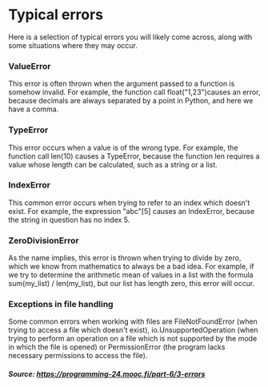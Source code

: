 # Typical errors

Here is a selection of typical errors you will likely come across, along with some situations where they may occur.

### ValueError

This error is often thrown when the argument passed to a function is somehow invalid. For example, the function call float("1,23")causes an error, because decimals are always separated by a point in Python, and here we have a comma.

### TypeError

This error occurs when a value is of the wrong type. For example, the function call len(10) causes a TypeError, because the function len requires a value whose length can be calculated, such as a string or a list.

### IndexError

This common error occurs when trying to refer to an index which doesn't exist. For example, the expression "abc"[5] causes an IndexError, because the string in question has no index 5.

### ZeroDivisionError

As the name implies, this error is thrown when trying to divide by zero, which we know from mathematics to always be a bad idea. For example, if we try to determine the arithmetic mean of values in a list with the formula sum(my_list) / len(my_list), but our list has length zero, this error will occur.

### Exceptions in file handling

Some common errors when working with files are FileNotFoundError (when trying to access a file which doesn't exist), io.UnsupportedOperation (when trying to perform an operation on a file which is not supported by the mode in which the file is opened) or PermissionError (the program lacks necessary permissions to access the file).


##### Source: https://programming-24.mooc.fi/part-6/3-errors
